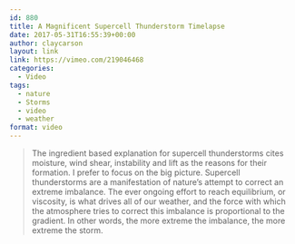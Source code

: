 ```yaml
---
id: 880
title: A Magnificent Supercell Thunderstorm Timelapse
date: 2017-05-31T16:55:39+00:00
author: claycarson
layout: link
link: https://vimeo.com/219046468
categories: 
  - Video
tags:
  - nature
  - Storms
  - video
  - weather
format: video
---
```

> The ingredient based explanation for supercell thunderstorms cites moisture, wind shear, instability and lift as the reasons for their formation. I prefer to focus on the big picture. Supercell thunderstorms are a manifestation of nature&#8217;s attempt to correct an extreme imbalance. The ever ongoing effort to reach equilibrium, or viscosity, is what drives all of our weather, and the force with which the atmosphere tries to correct this imbalance is proportional to the gradient. In other words, the more extreme the imbalance, the more extreme the storm.